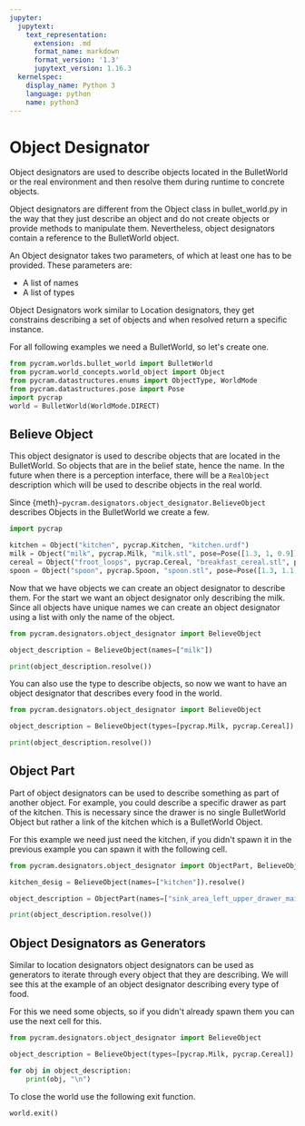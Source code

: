 ```yaml
---
jupyter:
  jupytext:
    text_representation:
      extension: .md
      format_name: markdown
      format_version: '1.3'
      jupytext_version: 1.16.3
  kernelspec:
    display_name: Python 3
    language: python
    name: python3
---
```


# Object Designator

Object designators are used to describe objects located in the BulletWorld or the real environment and then resolve them
during runtime to concrete objects.

Object designators are different from the Object class in bullet_world.py in the way that they just describe an object
and do not create objects or provide methods to manipulate them. Nevertheless, object designators contain a reference to
the BulletWorld object.

An Object designator takes two parameters, of which at least one has to be provided. These parameters are:

* A list of names
* A list of types

Object Designators work similar to Location designators, they get constrains describing a set of objects and when
resolved return a specific instance.

For all following examples we need a BulletWorld, so let's create one.

```python
from pycram.worlds.bullet_world import BulletWorld
from pycram.world_concepts.world_object import Object
from pycram.datastructures.enums import ObjectType, WorldMode
from pycram.datastructures.pose import Pose
import pycrap
world = BulletWorld(WorldMode.DIRECT)
```

## Believe Object

This object designator is used to describe objects that are located in the BulletWorld. So objects that are in the
belief state, hence the name. In the future when there is a perception interface, there will be a ```RealObject```
description which will be used to describe objects in the real world.

Since {meth}`~pycram.designators.object_designator.BelieveObject` describes Objects in the BulletWorld we create a few.

```python
import pycrap

kitchen = Object("kitchen", pycrap.Kitchen, "kitchen.urdf")
milk = Object("milk", pycrap.Milk, "milk.stl", pose=Pose([1.3, 1, 0.9]))
cereal = Object("froot_loops", pycrap.Cereal, "breakfast_cereal.stl", pose=Pose([1.3, 0.9, 0.95]))
spoon = Object("spoon", pycrap.Spoon, "spoon.stl", pose=Pose([1.3, 1.1, 0.87]))
```

Now that we have objects we can create an object designator to describe them. For the start we want an object designator
only describing the milk. Since all objects have unique names we can create an object designator using a list with only
the name of the object.

```python
from pycram.designators.object_designator import BelieveObject

object_description = BelieveObject(names=["milk"])

print(object_description.resolve())
```

You can also use the type to describe objects, so now we want to have an object designator that describes every food in
the world.

```python
from pycram.designators.object_designator import BelieveObject

object_description = BelieveObject(types=[pycrap.Milk, pycrap.Cereal])

print(object_description.resolve())
```

## Object Part

Part of object designators can be used to describe something as part of another object. For example, you could describe
a specific drawer as part of the kitchen. This is necessary since the drawer is no single BulletWorld Object but rather
a link of the kitchen which is a BulletWorld Object.

For this example we need just need the kitchen, if you didn't spawn it in the previous example you can spawn it with the
following cell.

```python
from pycram.designators.object_designator import ObjectPart, BelieveObject

kitchen_desig = BelieveObject(names=["kitchen"]).resolve()

object_description = ObjectPart(names=["sink_area_left_upper_drawer_main"], part_of=kitchen_desig)

print(object_description.resolve())
```

## Object Designators as Generators

Similar to location designators object designators can be used as generators to iterate through every object that they
are describing. We will see this at the example of an object designator describing every type of food.

For this we need some objects, so if you didn't already spawn them you can use the next cell for this.

```python
from pycram.designators.object_designator import BelieveObject

object_description = BelieveObject(types=[pycrap.Milk, pycrap.Cereal])

for obj in object_description:
    print(obj, "\n")
```

To close the world use the following exit function.

```python
world.exit()
```
